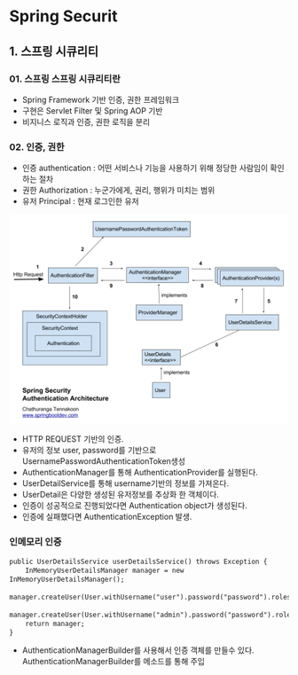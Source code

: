 Spring Securit
===========================

## 1. 스프링 시큐리티

### 01. 스프링 스프링 시큐리티란

* Spring Framework 기반 인증, 권한 프레임워크
* 구현은 Servlet Filter 및 Spring AOP 기반 
* 비지니스 로직과 인증, 권한 로직을 분리


### 02. 인증, 권한

* 인증 authentication : 어떤 서비스나 기능을 사용하기 위해 정당한 사람임이 확인하는 절차
* 권한 Authorization :  누군가에게, 권리, 행위가 미치는 범위
* 유저 Principal : 현재 로그인한 유저

![Security](./security.jpg)



* HTTP REQUEST 기반의 인증.
* 유저의 정보 user, password를 기반으로 UsernamePasswordAuthenticationToken생성
* AuthenticationManager를 통해 AuthenticationProvider를 실행된다. 
* UserDetailService를 통해 username기반의 정보를 가져온다. 
* UserDetail은 다양한 생성된 유저정보를 추상화 한 객체이다. 
* 인증이 성공적으로 진행되었다면 Authentication object가 생성된다. 
* 인증에 실패했다면 AuthenticationException 발생. 

[Security Example]: https://spring.io/guides/gs/securing-web/ 



### 인메모리 인증
```@Bean
public UserDetailsService userDetailsService() throws Exception {
	InMemoryUserDetailsManager manager = new InMemoryUserDetailsManager();
	manager.createUser(User.withUsername("user").password("password").roles("USER").build());
	manager.createUser(User.withUsername("admin").password("password").roles("USER","ADMIN").build());
	return manager;
}
```

* AuthenticationManagerBuilder를 사용해서 인증 객체를 만들수 있다. AuthenticationManagerBuilder를 메소드를 통해 주입


